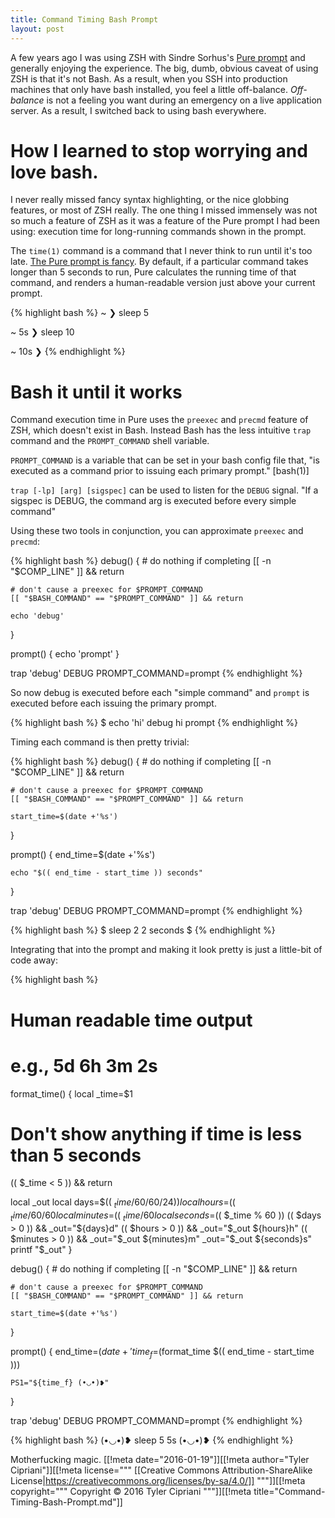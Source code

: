 ```yaml
---
title: Command Timing Bash Prompt
layout: post
---
```


A few years ago I was using ZSH with Sindre Sorhus's
[Pure prompt](https://github.com/sindresorhus/pure) and generally enjoying
the experience. The big, dumb, obvious caveat of using ZSH is that it's not Bash.
As a result, when you SSH into production machines that only have bash installed,
you feel a little off-balance. _Off-balance_ is not a feeling you want during an
emergency on a live application server. As a result, I switched
back to using bash everywhere.

How I learned to stop worrying and love bash.
===

I never really missed fancy syntax highlighting, or the nice globbing
features, or most of ZSH really. The one thing I missed immensely was not so
much a feature of ZSH as it was a feature of the Pure prompt I had been using:
execution time for long-running commands shown in the prompt.

The `time(1)` command is a command that I never think to run until it's too
late. [The Pure prompt is fancy](https://github.com/sindresorhus/pure/blob/master/pure.zsh#L46-L53).
By default, if a particular command takes longer than 5 seconds to run, Pure
calculates the running time of that command, and renders a human-readable
version just above your current prompt.

{% highlight bash %}
~
❯ sleep 5

~ 5s
❯ sleep 10

~ 10s
❯
{% endhighlight %}

Bash it until it works
===

Command execution time in Pure uses the `preexec` and `precmd` feature of
ZSH, which doesn't exist in Bash. Instead Bash has the less intuitive `trap`
command and the `PROMPT_COMMAND` shell variable.

`PROMPT_COMMAND` is a variable that can be set in your bash config file that,
"is executed as a command prior to issuing each primary prompt." [bash(1)]

`trap [-lp] [arg] [sigspec]` can be used to listen for the `DEBUG` signal.
"If a sigspec is DEBUG, the command arg is executed before every simple command"

Using these two tools in conjunction, you can approximate `preexec`  and `precmd`:

{% highlight bash %}
debug() {
    # do nothing if completing
    [[ -n "$COMP_LINE" ]] && return

    # don't cause a preexec for $PROMPT_COMMAND
    [[ "$BASH_COMMAND" == "$PROMPT_COMMAND" ]] && return

    echo 'debug'
}

prompt() {
    echo 'prompt'
}

trap 'debug' DEBUG
PROMPT_COMMAND=prompt
{% endhighlight %}

So now debug is executed before each "simple command" and `prompt` is executed
before each issuing the primary prompt.

{% highlight bash %}
$ echo 'hi'
debug
hi
prompt
{% endhighlight %}

Timing each command is then pretty trivial:

{% highlight bash %}
debug() {
    # do nothing if completing
    [[ -n "$COMP_LINE" ]] && return

    # don't cause a preexec for $PROMPT_COMMAND
    [[ "$BASH_COMMAND" == "$PROMPT_COMMAND" ]] && return

    start_time=$(date +'%s')
}

prompt() {
    end_time=$(date +'%s')

    echo "$(( end_time - start_time )) seconds"
}

trap 'debug' DEBUG
PROMPT_COMMAND=prompt
{% endhighlight %}

{% highlight bash %}
$ sleep 2
2 seconds
$
{% endhighlight %}

Integrating that into the prompt and making it look pretty is just a little-bit of code away:

{% highlight bash %}
# Human readable time output
# e.g., 5d 6h 3m 2s
format_time() {
  local _time=$1

  # Don't show anything if time is less than 5 seconds
  (( $_time < 5 )) && return

  local _out
  local days=$(( $_time / 60 / 60 / 24 ))
  local hours=$(( $_time / 60 / 60 % 24 ))
  local minutes=$(( $_time / 60 % 60 ))
  local seconds=$(( $_time % 60 ))
  (( $days > 0 )) && _out="${days}d"
  (( $hours > 0 )) && _out="$_out ${hours}h"
  (( $minutes > 0 )) && _out="$_out ${minutes}m"
  _out="$_out ${seconds}s"
  printf "$_out"
}

debug() {
    # do nothing if completing
    [[ -n "$COMP_LINE" ]] && return

    # don't cause a preexec for $PROMPT_COMMAND
    [[ "$BASH_COMMAND" == "$PROMPT_COMMAND" ]] && return

    start_time=$(date +'%s')
}

prompt() {
    end_time=$(date +'%s')
    time_f=$(format_time $(( end_time - start_time )))

    PS1="${time_f} (•◡•)❥"
}

trap 'debug' DEBUG
PROMPT_COMMAND=prompt
{% endhighlight %}

{% highlight bash %}
 (•◡•)❥ sleep 5
5s (•◡•)❥
{% endhighlight %}

Motherfucking magic.
[[!meta date="2016-01-19"]][[!meta author="Tyler Cipriani"]][[!meta license="""
[[Creative Commons Attribution-ShareAlike License|https://creativecommons.org/licenses/by-sa/4.0/]]
"""]][[!meta copyright="""
Copyright &copy; 2016 Tyler Cipriani
"""]][[!meta title="Command-Timing-Bash-Prompt.md"]]